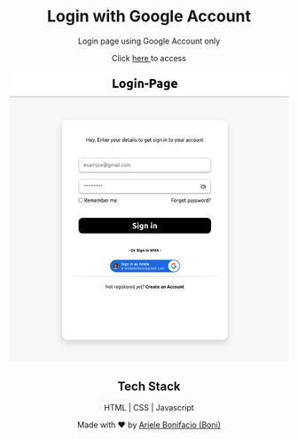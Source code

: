 <div align="center">

<h1>Login with Google Account</h1>

Login page using Google Account only

Click <a href="https://bonieasy.github.io/Login-Helper/" target="_blank"> here </a> to access

<img src="./login-page.png" width="680px" >

## Tech Stack

HTML | CSS | Javascript

Made with :heart: by <a href="https://www.linkedin.com/in/ariele-bonifacio/" target="_blank">Ariele Bonifacio (Boni) </a>

</div>
